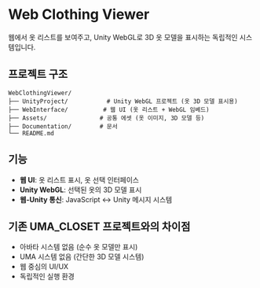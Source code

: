 # Web Clothing Viewer

웹에서 옷 리스트를 보여주고, Unity WebGL로 3D 옷 모델을 표시하는 독립적인 시스템입니다.

## 프로젝트 구조

```
WebClothingViewer/
├── UnityProject/           # Unity WebGL 프로젝트 (옷 3D 모델 표시용)
├── WebInterface/          # 웹 UI (옷 리스트 + WebGL 임베드)
├── Assets/               # 공통 에셋 (옷 이미지, 3D 모델 등)
├── Documentation/        # 문서
└── README.md
```

## 기능

- **웹 UI**: 옷 리스트 표시, 옷 선택 인터페이스
- **Unity WebGL**: 선택된 옷의 3D 모델 표시
- **웹-Unity 통신**: JavaScript ↔ Unity 메시지 시스템

## 기존 UMA_CLOSET 프로젝트와의 차이점

- 아바타 시스템 없음 (순수 옷 모델만 표시)
- UMA 시스템 없음 (간단한 3D 모델 시스템)
- 웹 중심의 UI/UX
- 독립적인 실행 환경